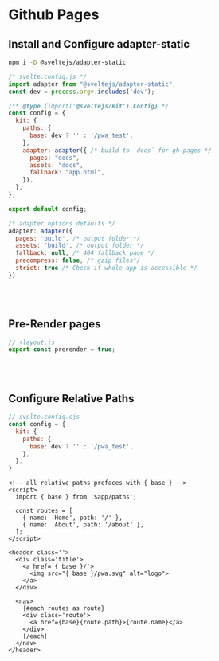 <script>  
  import TOC from '$lib/components/TOC.svelte';
  const links = [
    { name: 'Adapter Static', path: '#top' },
    // { name: 'Config Adapter', path: '#config' },
    { name: 'Pre-Render Pages', path: '#prerender' },
    { name: 'Configure Paths', path: '#paths' }
  ]
</script>



<div class="page">
  <div class="toc">
  <TOC {links}/>
  </div>

  <div class="content"> 

# Github Pages


## Install and Configure adapter-static 

``` bash
npm i -D @sveltejs/adapter-static
```


``` js
/* svelte.config.js */
import adapter from "@sveltejs/adapter-static";
const dev = process.argv.includes('dev');

/** @type {import('@sveltejs/kit').Config} */
const config = {
  kit: {
    paths: {
      base: dev ? '' : '/pwa_test',
    },
    adapter: adapter({ /* build to `docs` for gh-pages */
      pages: "docs",
      assets: "docs",
      fallback: "app.html",
    }),
  },
};

export default config;

```

``` js
/* adapter options defaults */
adapter: adapter({
  pages: 'build', /* output folder */
  assets: 'build', /* output folder */
  fallback: null, /* 404 fallback page */
  precompress: false, /* gzip files*/
  strict: true /* Check if whole app is accessible */
})
```


<br><br id='prerender' />

## Pre-Render pages

``` js
// +layout.js
export const prerender = true;
```


<br><br id='paths' />  

## Configure Relative Paths

``` js
// svelte.config.cjs
const config = {
  kit: {
    paths: {
      base: dev ? '' : '/pwa_test',
    },
  },
}
```

``` svelte  
<!-- all relative paths prefaces with { base } -->
<script>
  import { base } from '$app/paths';

  const routes = [
    { name: 'Home', path: '/' },
    { name: 'About', path: '/about' },
  ];
</script>

<header class=''>
  <div class='title'>      
    <a href='{ base }/'>
      <img src="{ base }/pwa.svg" alt="logo">
    </a>
  </div>

  <nav>
    {#each routes as route}
    <div class='route'>
      <a href={base}{route.path}>{route.name}</a>
    </div>
    {/each}
  </nav>
</header>
```


  </div>
</div>